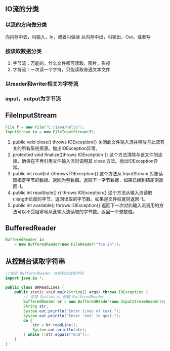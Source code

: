 ## IO流的分类

### 以流的方向做分类
向内存中去，叫输入，In，或者叫做读
从内存中出，叫输出，Out，或者写

### 按读取数据分类
1. 字节流：万能的，什么文件都可读取，图片，影视
2. 字符流：一次读一个字符，只能读取普通文本文件

### 以reader和writer相关为字符流

### input，output为字节流

## FileInputStream
```java
File f = new File("C:/java/hello");
InputStream in = new FileInputStream(f);
```
1. public void close() throws IOException{}
关闭此文件输入流并释放与此流有关的所有系统资源。抛出IOException异常。
2. protected void finalize()throws IOException {}
这个方法清除与该文件的连接。确保在不再引用文件输入流时调用其 close 方法。抛出IOException异常。
3. public int read(int r)throws IOException{}
这个方法从 InputStream 对象读取指定字节的数据。返回为整数值。返回下一字节数据，如果已经到结尾则返回-1。
4. public int read(byte[] r) throws IOException{}
这个方法从输入流读取r.length长度的字节。返回读取的字节数。如果是文件结尾则返回-1。
5. public int available() throws IOException{}
返回下一次对此输入流调用的方法可以不受阻塞地从此输入流读取的字节数。返回一个整数值。

## BufferedReader
```java
BufferedReader in
    = new BufferedReader(new FileReader("foo.in"));
```

## 从控制台读取字符串
```java
//使用 BufferedReader 在控制台读取字符
import java.io.*;
 
public class BRReadLines {
    public static void main(String[] args) throws IOException {
        // 使用 System.in 创建 BufferedReader
        BufferedReader br = new BufferedReader(new InputStreamReader(System.in));
        String str;
        System.out.println("Enter lines of text.");
        System.out.println("Enter 'end' to quit.");
        do {
            str = br.readLine();
            System.out.println(str);
        } while (!str.equals("end"));
    }
}
```